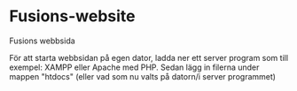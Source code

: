 # Fusions-website
Fusions webbsida

För att starta webbsidan på egen dator, ladda ner ett server program som till exempel: XAMPP eller Apache med PHP.
Sedan lägg in filerna under mappen "htdocs"  (eller vad som nu valts på datorn/i server programmet)
